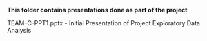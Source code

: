 **This folder contains presentations done as part of the project**

TEAM-C-PPT1.pptx - Initial Presentation of Project Exploratory Data Analysis
